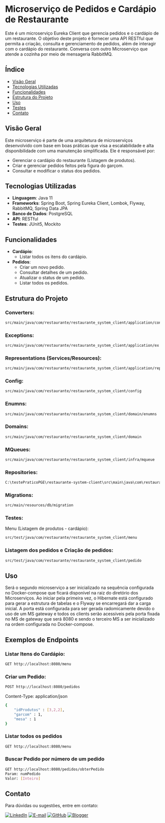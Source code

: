 # Microserviço de Pedidos e Cardápio de Restaurante

Este é um microserviço Eureka Client que gerencia pedidos e o cardápio de um restaurante. O objetivo deste projeto é fornecer uma API RESTful que permita a criação, consulta e gerenciamento de pedidos, além de interagir com o cardápio do restaurante. Conversa com outro Microserviço que atende a cozinha por meio de mensageria RabbitMQ.

## Índice

- [Visão Geral](#visão-geral)
- [Tecnologias Utilizadas](#tecnologias-utilizadas)
- [Funcionalidades](#funcionalidades)
- [Estrutura do Projeto](#estrutura-do-projeto)
- [Uso](#uso)
- [Testes](#testes)
- [Contato](#Contato)

## Visão Geral

Este microserviço é parte de uma arquitetura de microserviços desenvolvido com base em boas práticas que visa a escalabilidade e alta disponibilidade com uma manutenção simplificada. Ele é responsável por:

- Gerenciar o cardápio do restaurante (Listagem de produtos).
- Criar e gerenciar pedidos feitos pela figura do garçom.
- Consultar  e modificar o status dos pedidos.

## Tecnologias Utilizadas

- **Linguagem**: Java 11
- **Frameworks**: Spring Boot, Spring Eureka Client, Lombok, Flyway, RabbitMQ, Spring Data JPA 
- **Banco de Dados**: PostgreSQL
- **API**: RESTful
- **Testes**: JUnit5, Mockito

## Funcionalidades

- **Cardápio**:
    - Listar todos os itens do cardápio.
- **Pedidos**:
    - Criar um novo pedido.
    - Consultar detalhes de um pedido.
    - Atualizar o status de um pedido.
    - Listar todos os pedidos.

## Estrutura do Projeto
### Converters:
   ```bash
src/main/java/com/restaurante/restaurante_system_client/application/converter
```
### Exceptions:
   ```bash
src/main/java/com/restaurante/restaurante_system_client/application/ex
```
### Representations (Services/Resources):
   ```bash
src/main/java/com/restaurante/restaurante_system_client/application/representation
```
### Config:
   ```bash
src/main/java/com/restaurante/restaurante_system_client/config
```
### Enumns:
   ```bash
src/main/java/com/restaurante/restaurante_system_client/domain/enumns
```
### Domains:
   ```bash
src/main/java/com/restaurante/restaurante_system_client/domain
```
### MQueues:
   ```bash
src/main/java/com/restaurante/restaurante_system_client/infra/mqueue
```
### Repositories:
   ```bash
C:\testePraticoPGE\restaurante-system-client\src\main\java\com\restaurante\restaurante_system_client\repository
```
### Migrations:
   ```bash
src/main/resources/db/migration
```
### Testes:

Menu (Listagem de produtos - cardápio):
   ```bash
src/test/java/com/restaurante/restaurante_system_client/menu
```
### Listagem dos pedidos e Criação de pedidos:
   ```bash
src/test/java/com/restaurante/restaurante_system_client/pedido
```
## Uso

Será o segundo microserviço a ser inicializado na sequência configurada no Docker-compose que ficará disponível na raiz do diretório dos Microserviços.
Ao iniciar pela primeira vez, o Hibernate está configurado para gerar a estrutura de tabelas 
e o Flyway se encarregará dar a carga inicial. A porta está configurada para ser gerada radomicamente devido o uso de um MS gateway
e todos os clients serão acessíveis pela porta fixada no MS de gateway que será 8080 e sendo o terceiro MS a ser inicializado na ordem 
configurada no Docker-compose.

## Exemplos de Endpoints

### Listar Itens do Cardápio:

```bash
GET http://localhost:8080/menu
```

### Criar um Pedido:
```bash
POST http://localhost:8080/pedidos
```
Content-Type: application/json
```bash
{
	"idProdutos" : [3,2,2],
	"garcom" : 1,
	"mesa" : 1
}
```

### Listar todos os pedidos

```bash
GET http://localhost:8080/menu
```

### Buscar Pedido por número de um pedido

```bash
GET http://localhost:8080/pedidos/obterPedido
Param: numPedido
Valor: [Inteiro]
```

## Contato

Para dúvidas ou sugestões, entre em contato:

[![LinkedIn](https://img.shields.io/badge/linkedin-%230077B5.svg?style=for-the-badge&logo=linkedin&logoColor=white)](https://www.linkedin.com/in/jorge-maia-dev-java/)
[![E-mail](https://img.shields.io/badge/-Email-0077B5?style=for-the-badge&logo=microsoft-outlook&logoColor=white)](mailto:jsm.java@gmail.com)
[![GitHub](https://img.shields.io/badge/GitHub-0077B5?style=for-the-badge&logo=github&logoColor=white)](https://github.com/j0rg3m414)
[![Blogger](https://img.shields.io/badge/Blogger-FF5722?style=for-the-badge&logo=blogger&logoColor=white)](https://putzcomonaopenseinissoantes.blogspot.com/)
